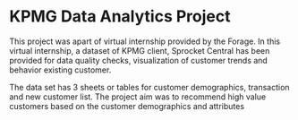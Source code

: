 # KPMG Data Analytics Project
This project was apart of virtual internship provided by the Forage. In this virtual internship, a dataset of KPMG client, Sprocket Central has been provided for data quality checks, visualization of customer trends and behavior existing customer. 

The data set has 3 sheets or tables for customer demographics, transaction and new customer list. The project aim was to recommend high value customers based on the customer demographics and attributes 
